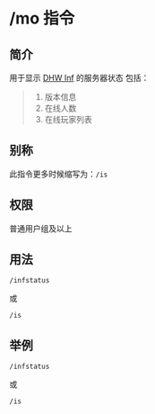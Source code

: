 # /mo 指令

## 简介

用于显示 [DHW Inf](./../../intros/DHWInf.md) 的服务器状态
包括：

> 1. 版本信息
> 2. 在线人数
> 3. 在线玩家列表

## 别称

此指令更多时候缩写为：`/is`

## 权限

普通用户组及以上

## 用法

```QQ_message
/infstatus
```

或

```QQ_message
/is
```

## 举例

```QQ_message
/infstatus
```

或

```QQ_message
/is
```
